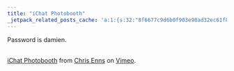 ```yaml
---
title: "iChat Photobooth"
_jetpack_related_posts_cache: 'a:1:{s:32:"8f6677c9d6b0f903e98ad32ec61f8deb";a:2:{s:7:"expires";i:1515548213;s:7:"payload";a:3:{i:0;a:1:{s:2:"id";i:210;}i:1;a:1:{s:2:"id";i:175;}i:2;a:1:{s:2:"id";i:18;}}}}'
---
```

<p>Password is damien.</p>
<p><object type="application/x-shockwave-flash" width="400" height="300" data="http://vimeo.com/moogaloop.swf?clip_id=377180&amp;server=vimeo.com&amp;fullscreen=1&amp;show_title=1&amp;show_byline=1&amp;show_portrait=0&amp;color=00ADEF"><param name="quality" value="best" /><param name="allowfullscreen" value="true" /><param name="scale" value="showAll" /><param name="movie" value="http://vimeo.com/moogaloop.swf?clip_id=377180&amp;server=vimeo.com&amp;fullscreen=1&amp;show_title=1&amp;show_byline=1&amp;show_portrait=0&amp;color=00ADEF" /></object><br /><a href="http://vimeo.com/377180/l:embed_377180">iChat Photobooth</a> from <a href="http://vimeo.com/ichris76/l:embed_377180">Chris Enns</a> on <a href="http://vimeo.com/l:embed_377180">Vimeo</a>.</p>
